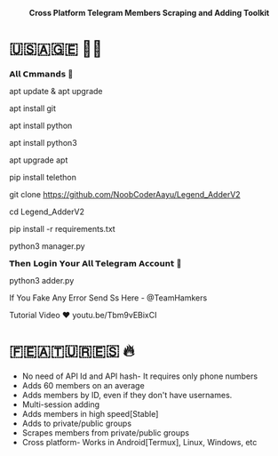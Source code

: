 
<p align='center'><b>Cross Platform Telegram Members Scraping and Adding Toolkit</b></p>

# 🇺‌🇸‌🇦‌🇬‌🇪‌ 👨‍🔧

𝗔𝗹𝗹 𝗖𝗺𝗺𝗮𝗻𝗱𝘀 🥲

apt update & apt upgrade

apt install git

apt install python

apt install python3

apt upgrade apt

pip install telethon

git clone https://github.com/NoobCoderAayu/Legend_AdderV2

cd Legend_AdderV2

pip install -r requirements.txt

python3 manager.py

𝗧𝗵𝗲𝗻 𝗟𝗼𝗴𝗶𝗻 𝗬𝗼𝘂𝗿 𝗔𝗹𝗹 𝗧𝗲𝗹𝗲𝗴𝗿𝗮𝗺 𝗔𝗰𝗰𝗼𝘂𝗻𝘁 🌟

python3 adder.py

If You Fake Any Error Send Ss Here - @TeamHamkers

Tutorial Video ❤️
youtu.be/Tbm9vEBixCI

# 🇫‌🇪‌🇦‌🇹‌🇺‌🇷‌🇪‌🇸‌ 🔥

* No need of API Id and API hash- It requires only phone numbers
* Adds 60 members on an average
* Adds members by ID, even if they don't have usernames.
* Multi-session adding 
* Adds members in high speed[Stable]
* Adds to private/public groups
* Scrapes members from private/public groups
* Cross platform- Works in Android[Termux], Linux, Windows, etc
